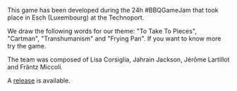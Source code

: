 This game has been developed during the 24h #BBQGameJam that took place in Esch (Luxembourg) at the Technoport.

We draw the following words for our theme: "To Take To Pieces", "Cartman", "Transhumanism" and "Frying Pan". If you want to know more try the game.

The team was composed of Lisa Corsiglia, Jahrain Jackson, Jérôme Lartillot and Fräntz Miccoli.

A [release](https://github.com/frantzmiccoli/PanHell/releases/tag/0.1.0) is available.